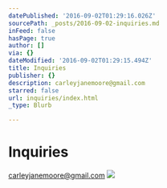 ```yaml
---
datePublished: '2016-09-02T01:29:16.026Z'
sourcePath: _posts/2016-09-02-inquiries.md
inFeed: false
hasPage: true
author: []
via: {}
dateModified: '2016-09-02T01:29:15.494Z'
title: Inquiries
publisher: {}
description: carleyjanemoore@gmail.com
starred: false
url: inquiries/index.html
_type: Blurb

---
```

# Inquiries

carleyjanemoore@gmail.com
![](https://the-grid-user-content.s3-us-west-2.amazonaws.com/ab1bbcda-b598-4c44-ba77-83a82e0df800.jpg)